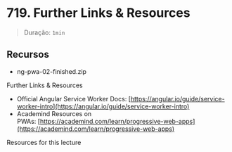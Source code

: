 # 719. Further Links & Resources

> Duração: `1min`

## Recursos
- ng-pwa-02-finished.zip

Further Links & Resources

- Official Angular Service Worker Docs: [https://angular.io/guide/service-worker-intro](https://angular.io/guide/service-worker-intro)
- Academind Resources on PWAs: [https://academind.com/learn/progressive-web-apps](https://academind.com/learn/progressive-web-apps)

Resources for this lecture